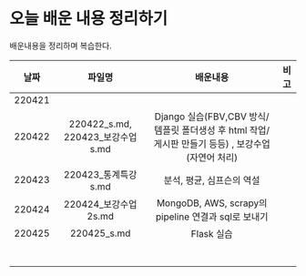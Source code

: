 # 오늘 배운 내용 정리하기
배운내용을 정리하며 복습한다.









|  날짜  |              파일명              |                           배운내용                           | 비고 |
| :----: | :------------------------------: | :----------------------------------------------------------: | :--: |
| 220421 |                                  |                                                              |      |
| 220422 | 220422_s.md, 220423_보강수업s.md | Django 실습(FBV,CBV 방식/ 템플릿 폴더생성 후 html 작업/ 게시판 만들기 등등) , 보강수업(자연어 처리) |      |
| 220423 |       220423_통계특강s.md        |                  분석, 평균, 심프슨의 역설                   |      |
| 220424 |       220424_보강수업2s.md       |     MongoDB, AWS, scrapy의 pipeline 연결과 sql로 보내기      |      |
| 220425 |           220425_s.md            |                          Flask 실습                          |      |
|        |                                  |                                                              |      |
|        |                                  |                                                              |      |
|        |                                  |                                                              |      |
|        |                                  |                                                              |      |
|        |                                  |                                                              |      |
|        |                                  |                                                              |      |
|        |                                  |                                                              |      |

